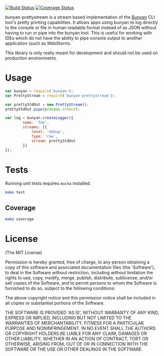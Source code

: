   [![Build Status](https://secure.travis-ci.org/mrrrama/node-bunyan-prettystream.png?branch=master)](http://travis-ci.org/mrrama/node-bunyan-prettystream)
  [![Coverage Status](https://coveralls.io/repos/mrrama/node-bunyan-prettystream/badge.png?branch=master)](https://coveralls.io/r/mrrama/node-bunyan-prettystream?branch=master)

bunyan-prettystream is a stream based implementation of the [Bunyan][bunyan] CLI tool's pretty printing capabilities. It allows
apps using bunyan to log directly to the console or file in human readable format instead of as JSON without having to
run or pipe into the bunyan tool. This is useful for working with IDEs which do not have the ability to pipe console
output to another application (such as WebStorm).

This library is only really meant for development and should not be used on production environments.

# Usage

  ```javascript
  var bunyan = require('bunyan');
  var PrettyStream = require('bunyan-prettystream');

  var prettyStdOut = new PrettyStream();
  prettyStdOut.pipe(process.stdout);

  var log = bunyan.createLogger({
          name: 'foo',
          streams: [{
              level: 'debug',
              type: 'raw',
              stream: prettyStdOut
          }]
  });
  ```

# Tests

Running unit tests requires `mocha` installed.

  ```bash
  make test
  ```

## Coverage

  ```bash
  make coverage
  ```

# License

(The MIT License)

Permission is hereby granted, free of charge, to any person obtaining
a copy of this software and associated documentation files (the
'Software'), to deal in the Software without restriction, including
without limitation the rights to use, copy, modify, merge, publish,
distribute, sublicense, and/or sell copies of the Software, and to
permit persons to whom the Software is furnished to do so, subject to
the following conditions:

The above copyright notice and this permission notice shall be
included in all copies or substantial portions of the Software.

THE SOFTWARE IS PROVIDED 'AS IS', WITHOUT WARRANTY OF ANY KIND,
EXPRESS OR IMPLIED, INCLUDING BUT NOT LIMITED TO THE WARRANTIES OF
MERCHANTABILITY, FITNESS FOR A PARTICULAR PURPOSE AND NONINFRINGEMENT.
IN NO EVENT SHALL THE AUTHORS OR COPYRIGHT HOLDERS BE LIABLE FOR ANY
CLAIM, DAMAGES OR OTHER LIABILITY, WHETHER IN AN ACTION OF CONTRACT,
TORT OR OTHERWISE, ARISING FROM, OUT OF OR IN CONNECTION WITH THE
SOFTWARE OR THE USE OR OTHER DEALINGS IN THE SOFTWARE.

[bunyan]: https://github.com/trentm/node-bunyan

